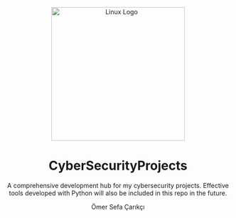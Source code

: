 <p align="center">
 <img src="https://upload.wikimedia.org/wikipedia/commons/a/af/Tux.png" alt="Linux Logo" width="300" />
</p>
<h1 align="center">CyberSecurityProjects</h1>

<p align="center">
  A comprehensive development hub for my cybersecurity projects. Effective tools developed with Python will also be included in this repo in the future.
</p>
<p align="center">
  Ömer Sefa Çarıkçı
</p>
